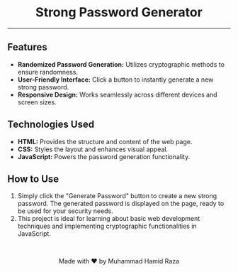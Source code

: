 <h1 align="center">Strong Password Generator</h1>


---

## Features

- **Randomized Password Generation:** Utilizes cryptographic methods to ensure randomness.
- **User-Friendly Interface:** Click a button to instantly generate a new strong password.
- **Responsive Design:** Works seamlessly across different devices and screen sizes.

## Technologies Used

- **HTML:** Provides the structure and content of the web page.
- **CSS:** Styles the layout and enhances visual appeal.
- **JavaScript:** Powers the password generation functionality.

## How to Use

1. Simply click the "Generate Password" button to create a new strong password. The generated password is displayed on the page, ready to be used for your security needs.
2. This project is ideal for learning about basic web development techniques and implementing cryptographic functionalities in JavaScript.
<br>
<p align="center">
  Made with ❤️ by Muhammad Hamid Raza
</p>
